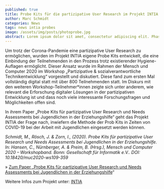 ```yaml
---
published: true
title: Probe Kits für die partizipative User Research im Projekt INTIA
author: Marc Schmidt
categories: News
tags: news intia probes
image: /assets/img/posts/photoprobe.jpg
abstract: Lorem ipsum dolor sit amet, consectetur adipiscing elit. Phasellus nec iaculis mauris.
---
```


Um trotz der Corona-Pandemie eine partizipative User Research zu ermöglichen, wurden im Projekt INTIA eigene Probe Kits entwickelt, die eine Einbindung der Teilnehmenden in den Prozess trotz existierender Hygiene-Auflagen ermöglicht. Dieser Ansatz wurde im Rahmen der Mensch und Computer 2020 im Workshop „Partizipative & sozialverantwortliche Technikentwicklung“ vorgestellt und diskutiert. Diese fand zum ersten Mal vollständig digital statt mit über 800 Teilnehmenden statt. Im Diskurs mit den weiteren Workshop-Teilnehmer\*innen zeigte sich unter anderem, wie relevant die Erforschung digitaler Lösungen in der partizipativen Entwicklung ist und dass noch viele interessante Forschungsfragen und Möglichkeiten offen sind.

In ihrem Paper „Probe Kits für partizipative User Research und Needs Assessments bei Jugendlichen in der Erziehungshilfe“ geht das Projekt INTIA der Frage nach, inwiefern die Methode der Prob Kits in Zeiten von COVID-19 bei der Arbeit mit Jugendlichen eingesetzt werden können.

_Schmidt, M., Rösch, J. & Zorn, I., (2020). Probe Kits für partizipative User Research und Needs Assessments bei Jugendlichen in der Erziehungshilfe. In: Hansen, C., Nürnberger, A. & Preim, B. (Hrsg.), Mensch und Computer 2020 – Workshopband. Bonn: Gesellschaft für Informatik e.V.. DOI: 10.18420/muc2020-ws109-359_

» [Zum Paper „Probe Kits für partizipative User Research und Needs Assessments bei Jugendlichen in der Erziehungshilfe](https://dl.gi.de/handle/20.500.12116/33567)“

Weitere Infos zum Projekt unter: [INTIA](https://dites.web.th-koeln.de/forschung/projekte/intia/)

